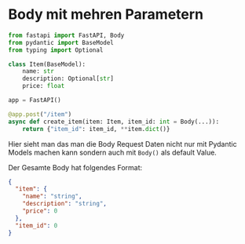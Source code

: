# Body mit mehren Parametern

```py
from fastapi import FastAPI, Body
from pydantic import BaseModel
from typing import Optional

class Item(BaseModel):
    name: str
    description: Optional[str]
    price: float

app = FastAPI()

@app.post("/item")
async def create_item(item: Item, item_id: int = Body(...)):
    return {"item_id": item_id, **item.dict()}
```
Hier sieht man das man die Body Request Daten nicht nur mit Pydantic Models machen kann sondern auch mit `Body()` als default Value.

Der Gesamte Body hat folgendes Format:
```json
{
  "item": {
    "name": "string",
    "description": "string",
    "price": 0
  },
  "item_id": 0
}
```